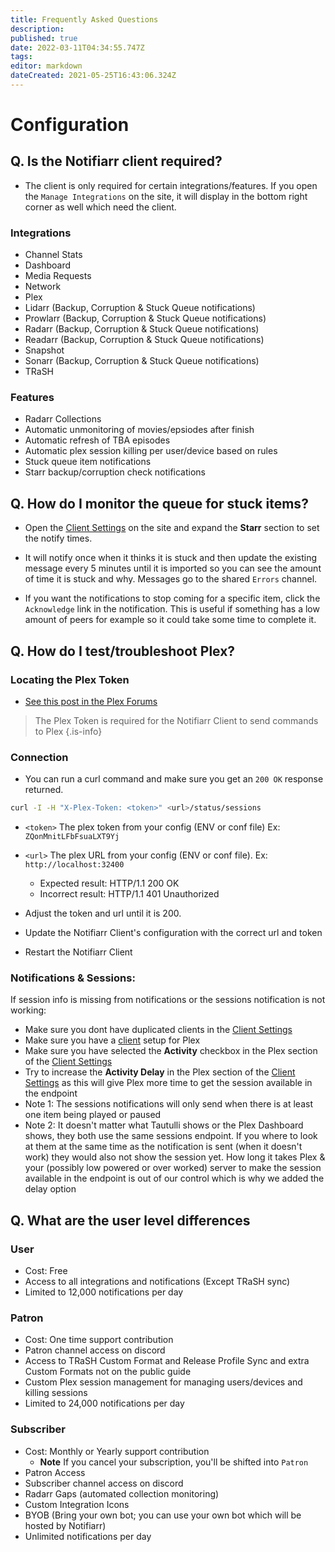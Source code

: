 ```yaml
---
title: Frequently Asked Questions
description: 
published: true
date: 2022-03-11T04:34:55.747Z
tags: 
editor: markdown
dateCreated: 2021-05-25T16:43:06.324Z
---
```


# Configuration

## Q. Is the Notifiarr client required?

- The client is only required for certain integrations/features. If you open the `Manage Integrations` on the site, it will display in the bottom right corner as well which need the client.

### Integrations

- Channel Stats
- Dashboard
- Media Requests
- Network 
- Plex 
- Lidarr (Backup, Corruption & Stuck Queue notifications)
- Prowlarr (Backup, Corruption & Stuck Queue notifications)
- Radarr (Backup, Corruption & Stuck Queue notifications)
- Readarr (Backup, Corruption & Stuck Queue notifications)
- Snapshot
- Sonarr (Backup, Corruption & Stuck Queue notifications)
- TRaSH 

### Features

- Radarr Collections
- Automatic unmonitoring of movies/epsiodes after finish
- Automatic refresh of TBA episodes
- Automatic plex session killing per user/device based on rules
- Stuck queue item notifications
- Starr backup/corruption check notifications

## Q. How do I monitor the queue for stuck items?

- Open the [Client Settings](https://notifiarr.wiki/en/Website/ClientConfiguration) on the site and expand the **Starr** section to set the notify times.

- It will notify once when it thinks it is stuck and then update the existing message every 5 minutes until it is imported so you can see the amount of time it is stuck and why. Messages go to the shared `Errors` channel.

- If you want the notifications to stop coming for a specific item, click the `Acknowledge` link in the notification. This is useful if something has a low amount of peers for example so it could take some time to complete it.

## Q. How do I test/troubleshoot Plex?

### Locating the Plex Token

- [See this post in the Plex Forums](https://support.plex.tv/articles/204059436-finding-an-authentication-token-x-plex-token/)

> The Plex Token is required for the Notifiarr Client to send commands to Plex {.is-info}

### Connection

- You can run a curl command and make sure you get an `200 OK` response returned. 

```bash
curl -I -H "X-Plex-Token: <token>" <url>/status/sessions
```

- `<token>` The plex token from your config (ENV or conf file) Ex: `ZQonMnitLFbFsuaLXT9Yj`
- `<url>` The plex URL from your config (ENV or conf file). Ex: `http://localhost:32400`

  - Expected result: HTTP/1.1 200 OK
  - Incorrect result: HTTP/1.1 401 Unauthorized
 
- Adjust the token and url until it is 200.
- Update the Notifiarr Client's configuration with the correct url and token
- Restart the Notifiarr Client

### Notifications & Sessions:
If session info is missing from notifications or the sessions notification is not working:

- Make sure you dont have duplicated clients in the [Client Settings](https://notifiarr.wiki/en/Website/ClientConfiguration)
- Make sure you have a [client](https://notifiarr.wiki/en/Website/ClientConfiguration) setup for Plex
- Make sure you have selected the **Activity** checkbox in the Plex section of the [Client Settings](https://notifiarr.wiki/en/Website/ClientConfiguration)
- Try to increase the **Activity Delay** in the Plex section of the [Client Settings](https://notifiarr.wiki/en/Website/ClientConfiguration) as this will give Plex more time to get the session available in the endpoint
- Note 1: The sessions notifications will only send when there is at least one item being played or paused
- Note 2: It doesn't matter what Tautulli shows or the Plex Dashboard shows, they both use the same sessions endpoint. If you where to look at them at the same time as the notification is sent (when it doesn't work) they would also not show the session yet. How long it takes Plex & your (possibly low powered or over worked) server to make the session available in the endpoint is out of our control which is why we added the delay option

## Q. What are the user level differences

### User
- Cost: Free
- Access to all integrations and notifications (Except TRaSH sync) 
- Limited to 12,000 notifications per day

### Patron
- Cost: One time support contribution
- Patron channel access on discord
- Access to TRaSH Custom Format and Release Profile Sync and extra Custom Formats not on the public guide
- Custom Plex session management for managing users/devices and killing sessions
- Limited to 24,000 notifications per day

### Subscriber
- Cost: Monthly or Yearly support contribution
    - **Note** If you cancel your subscription, you'll be shifted into `Patron`
- Patron Access
- Subscriber channel access on discord
- Radarr Gaps (automated collection monitoring)
- Custom Integration Icons
- BYOB (Bring your own bot; you can use your own bot which will be hosted by Notifiarr)
- Unlimited notifications per day